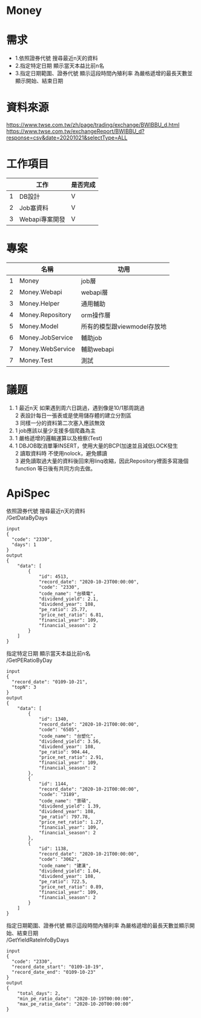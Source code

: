 # Money

# 需求
+ 1.依照證券代號 搜尋最近n天的資料  
+ 2.指定特定日期 顯示當天本益比前n名  
+ 3.指定日期範圍、證券代號 顯示這段時間內殖利率 為嚴格遞增的最長天數並顯示開始、結束日期   

# 資料來源
https://www.twse.com.tw/zh/page/trading/exchange/BWIBBU_d.html  
https://www.twse.com.tw/exchangeReport/BWIBBU_d?response=csv&date=20201021&selectType=ALL



# 工作項目
|          | 工作      | 是否完成
| -------- | -------- | -------- 
| 1     | DB設計     |V  
| 2     | Job塞資料     |V  
| 3     | Webapi專案開發     | V


# 專案
|          | 名稱      | 功用
| -------- | -------- | -------- 
| 1     | Money     |job層  
| 2     | Money.Webapi     |webapi層  
| 3     | Money.Helper     |通用輔助
| 4     | Money.Repository     | orm操作層
| 5     | Money.Model     | 所有的模型跟viewmodel存放地
| 6     | Money.JobService     | 輔助job
| 7     | Money.WebService     | 輔助webapi
| 7     | Money.Test     | 測試


# 議題

1. 1 最近n天 如果遇到周六日跳過，遇到像是10/1那周跳過  
   2 表設計每日一張表或是使用儲存體的建立分割區  
   3 同樣一分的資料第二次塞入應該無效  
2. 1 job應該以量少支援多個爬蟲為主  
3. 1 嚴格遞增的邏輯運算以及檢察(Test)
4. 1 DBJOB取消單筆INSERT，使用大量的BCP(加速並且減低LOCK發生  
   2 讀取資料時 不使用nolock，避免髒讀   
   3 避免讀取過大量的資料後回來用linq收縮，因此Repository裡面多寫幾個function 等日後有共同方向去做。
 



# ApiSpec
依照證券代號 搜尋最近n天的資料  
/GetDataByDays  



```
input
{
  "code": "2330",
  "days": 1
}
output 
{
    "data": [
        {
            "id": 4513,
            "record_date": "2020-10-23T00:00:00",
            "code": "2330",
            "code_name": "台積電",
            "dividend_yield": 2.1,
            "dividend_year": 108,
            "pe_ratio": 25.77,
            "price_net_ratio": 6.81,
            "financial_year": 109,
            "financial_season": 2
        }
    ]
}

```

指定特定日期 顯示當天本益比前n名  
/GetPERatioByDay  



```
input
{
  "record_date": "0109-10-21",
  "topN": 3
}
output 
{
    "data": [
        {
            "id": 1340,
            "record_date": "2020-10-21T00:00:00",
            "code": "6505",
            "code_name": "台塑化",
            "dividend_yield": 3.56,
            "dividend_year": 108,
            "pe_ratio": 904.44,
            "price_net_ratio": 2.91,
            "financial_year": 109,
            "financial_season": 2
        },
        {
            "id": 1144,
            "record_date": "2020-10-21T00:00:00",
            "code": "3189",
            "code_name": "景碩",
            "dividend_yield": 1.39,
            "dividend_year": 108,
            "pe_ratio": 797.78,
            "price_net_ratio": 1.27,
            "financial_year": 109,
            "financial_season": 2
        },
        {
            "id": 1138,
            "record_date": "2020-10-21T00:00:00",
            "code": "3062",
            "code_name": "建漢",
            "dividend_yield": 1.04,
            "dividend_year": 108,
            "pe_ratio": 722.5,
            "price_net_ratio": 0.89,
            "financial_year": 109,
            "financial_season": 2
        }
    ]
}

```

指定日期範圍、證券代號 顯示這段時間內殖利率 為嚴格遞增的最長天數並顯示開始、結束日期  
/GetYieldRateInfoByDays  



```
input
{
  "code": "2330",
  "record_date_start": "0109-10-19",
  "record_date_end": "0109-10-23"
}
output 
{
    "total_days": 2,
    "min_pe_ratio_date": "2020-10-19T00:00:00",
    "max_pe_ratio_date": "2020-10-20T00:00:00"
}

```
